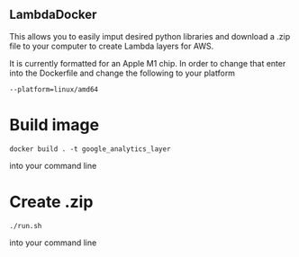 ## LambdaDocker
This allows you to easily imput desired python libraries and download a .zip file to your computer to create Lambda layers for AWS.

It is currently formatted for an Apple M1 chip. In order to change that enter into the Dockerfile and change the following to your platform
```
--platform=linux/amd64
```
# Build image
```
docker build . -t google_analytics_layer
```
into your command line

# Create .zip
```
./run.sh
```
into your command line
